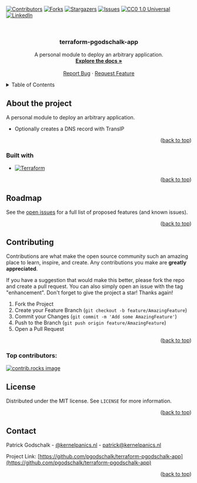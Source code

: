 <a id="readme-top"></a>

<!-- PROJECT SHIELDS -->
[![Contributors][contributors-shield]][contributors-url]
[![Forks][forks-shield]][forks-url]
[![Stargazers][stars-shield]][stars-url]
[![Issues][issues-shield]][issues-url]
[![CC0 1.0 Universal][license-shield]][license-url]
[![LinkedIn][linkedin-shield]][linkedin-url]

<!-- PROJECT LOGO -->
<br />
<div align="center">

<h3 align="center">terraform-pgodschalk-app</h3>

  <p align="center">
    A personal module to deploy an arbitrary application.
    <br />
    <a href="https://github.com/pgodschalk/terraform-pgodschalk-app/blob/main/docs/README.md"><strong>Explore the docs »</strong></a>
    <br />
    <br />
    <a href="https://github.com/pgodschalk/terraform-pgodschalk-app/issues/new?labels=bug&template=bug-report---.md">Report Bug</a>
    ·
    <a href="https://github.com/pgodschalk/terraform-pgodschalk-app/issues/new?labels=enhancement&template=feature-request---.md">Request Feature</a>
  </p>
</div>

<!-- TABLE OF CONTENTS -->
<details>
  <summary>Table of Contents</summary>
  <ol>
    <li>
      <a href="#about-the-project">About the project</a>
      <ul>
        <li><a href="#built-with">Built with</a></li>
      </ul>
    </li>
    <li><a href="#roadmap">Roadmap</a></li>
    <li><a href="#contributing">Contributing</a></li>
    <li><a href="#license">License</a></li>
    <li><a href="#contact">Contact</a></li>
    <li><a href="#acknowledgments">Acknowledgments</a></li>
  </ol>
</details>

<!-- ABOUT THE PROJECT -->
## About the project

A personal module to deploy an arbitrary application.

- Optionally creates a DNS record with TransIP

<p align="right">(<a href="#readme-top">back to top</a>)</p>

### Built with

* [![Terraform][terraform]][terraform-url]

<p align="right">(<a href="#readme-top">back to top</a>)</p>

<!-- ROADMAP -->
## Roadmap

See the [open issues](https://github.com/pgodschalk/terraform-pgodschalk-app/issues) for a full list of proposed features (and known issues).

<p align="right">(<a href="#readme-top">back to top</a>)</p>

<!-- CONTRIBUTING -->
## Contributing

Contributions are what make the open source community such an amazing place to learn, inspire, and create. Any contributions you make are **greatly appreciated**.

If you have a suggestion that would make this better, please fork the repo and create a pull request. You can also simply open an issue with the tag "enhancement".
Don't forget to give the project a star! Thanks again!

1. Fork the Project
2. Create your Feature Branch (`git checkout -b feature/AmazingFeature`)
3. Commit your Changes (`git commit -m 'Add some AmazingFeature'`)
4. Push to the Branch (`git push origin feature/AmazingFeature`)
5. Open a Pull Request

<p align="right">(<a href="#readme-top">back to top</a>)</p>

### Top contributors:

<a href="https://github.com/pgodschalk/terraform-pgodschalk-app/graphs/contributors">
  <img src="https://contrib.rocks/image?repo=pgodschalk/terraform-pgodschalk-app" alt="contrib.rocks image" />
</a>

<!-- LICENSE -->
## License

Distributed under the MIT license. See `LICENSE` for more information.

<p align="right">(<a href="#readme-top">back to top</a>)</p>

<!-- CONTACT -->
## Contact

Patrick Godschalk - [@kernelpanics.nl](https://bsky.app/profile/kernelpanics.nl) - patrick@kernelpanics.nl

Project Link: [https://github.com/pgodschalk/terraform-pgodschalk-app](https://github.com/pgodschalk/terraform-pgodschalk-app)

<p align="right">(<a href="#readme-top">back to top</a>)</p>

<!-- MARKDOWN LINKS & IMAGES -->
<!-- https://www.markdownguide.org/basic-syntax/#reference-style-links -->
[contributors-shield]: https://img.shields.io/github/contributors/pgodschalk/terraform-pgodschalk-app.svg?style=for-the-badge
[contributors-url]: https://github.com/pgodschalk/terraform-pgodschalk-app/graphs/contributors
[forks-shield]: https://img.shields.io/github/forks/pgodschalk/terraform-pgodschalk-app.svg?style=for-the-badge
[forks-url]: https://github.com/pgodschalk/terraform-pgodschalk-app/network/members
[stars-shield]: https://img.shields.io/github/stars/pgodschalk/terraform-pgodschalk-app.svg?style=for-the-badge
[stars-url]: https://github.com/pgodschalk/terraform-pgodschalk-app/stargazers
[issues-shield]: https://img.shields.io/github/issues/pgodschalk/terraform-pgodschalk-app.svg?style=for-the-badge
[issues-url]: https://github.com/pgodschalk/terraform-pgodschalk-app/issues
[license-shield]: https://img.shields.io/github/license/pgodschalk/terraform-pgodschalk-app?style=for-the-badge
[license-url]: https://github.com/pgodschalk/terraform-pgodschalk-app/blob/main/LICENSE
[linkedin-shield]: https://img.shields.io/badge/-LinkedIn-black.svg?style=for-the-badge&logo=linkedin&colorB=555
[linkedin-url]: https://linkedin.com/in/patrick-godschalk
[terraform]: https://img.shields.io/badge/Terraform-844FBA?style=for-the-badge&logo=c%2B%2B&logoColor=white
[terraform-url]: https://www.terraform.io
